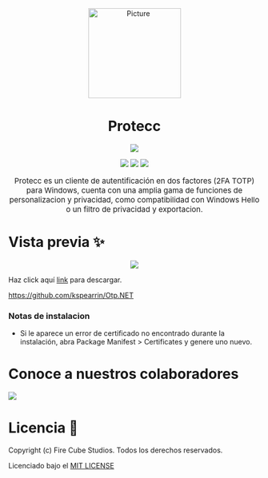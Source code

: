 <div align="center">
<img src="https://store-images.s-microsoft.com/image/apps.299.14273821654312693.8dbd6f2d-c24c-4a0d-b1e7-e76da9a48306.262a77d4-c2a5-40f4-bdea-2e4c7849f556" alt="Picture" style="display: block; margin: 0 auto; height: 180px;width:185px"/>
</div>

<div align="center">
<h1>Protecc</h1>

<a href="https://github.com/FireCubeStudios/Protecc"><img src="https://img.shields.io/badge/Contributions-welcome-green"></a> 

<a href="https://github.com/FireCubeStudios/Protecc/issues"><img src="https://img.shields.io/github/issues/FireCubeStudios/Protecc"></a>
<a href="https://github.com/FireCubeStudios/Protecc/fork"><img src="https://img.shields.io/github/forks/FireCubeStudios/Protecc"></a>
<a href="https://github.com/FireCubeStudios/Protecc/stargazers/"><img src="https://img.shields.io/github/stars/FireCubeStudios/Protecc"></a>

<p style="font-size:15px;">Protecc es un cliente de autentificación en dos factores (2FA TOTP) para Windows, cuenta con una amplia gama de funciones de personalizacion y privacidad, como compatibilidad con Windows Hello o un filtro de privacidad y exportacion.</p>
</div>


# Vista previa ✨

<p align="center">
  <img align="center" src="https://store-images.s-microsoft.com/image/apps.36005.14273821654312693.614a2153-2264-4640-872a-02a2690944dd.0647a0bf-af72-4d44-b0c9-7e097abaa082">
  </p>


Haz click aquí [link](https://apps.microsoft.com/store/detail/protecc-2fa-client/9PJX91M06TZS) para descargar.
  
https://github.com/kspearrin/Otp.NET
  
  ### Notas de instalacion
  - Si le aparece un error de certificado no encontrado durante la instalación, abra Package Manifest > Certificates y genere uno nuevo.

# Conoce a nuestros colaboradores

<a href="https://github.com/FireCubeStudios/Protecc/graphs/contributors">
  <img src="https://contrib.rocks/image?repo=FireCubeStudios/Protecc" />
</a>

# Licencia 🔐

Copyright (c) Fire Cube Studios. Todos los derechos reservados.

Licenciado bajo el [MIT LICENSE](LICENSE.txt)


